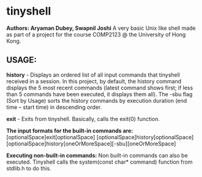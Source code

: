 # tinyshell

**Authors: Aryaman Dubey, Swapnil Joshi**
A very basic Unix like shell made as part of a project for the course COMP2123 @ the University of Hong Kong.


## USAGE: ##

**history** - Displays an ordered list of all input commands that tinyshell received in a session. In
this project, by default, the history command displays the 5 most recent commands (latest command shows first; if less than 5 commands have been executed, it displays them all).
The -sbu flag (Sort by Usage) sorts the history commands by execution duration (end time – start time) in descending order. 

**exit** - Exits from tinyshell. Basically, calls the exit(0) function.

**The input formats for the built-in commands are:**
[optionalSpace]exit[optionalSpace]
[optionalSpace]history[optionalSpace]
[optionalSpace]history[oneOrMoreSpace][-sbu][oneOrMoreSpace]

**Executing non-built-in commands:** 
Non built-in commands can also be executed. Tinyshell calls the system(const char* command) function from stdlib.h to do this.
